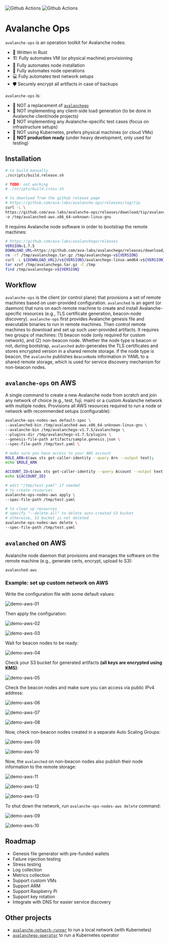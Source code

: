 
<br>

![Github Actions](https://github.com/gyuho/avalanche-ops/actions/workflows/build-test-release.yml/badge.svg) ![Github Actions](https://github.com/gyuho/avalanche-ops/actions/workflows/static-analysis.yml/badge.svg)

# Avalanche Ops

`avalanche-ops` is an operation toolkit for Avalanche nodes:
- 🦀 Written in Rust
- 🏗️ Fully automates VM (or physical machine) provisioning
- 🍏 Fully automates node installation
- 🚜 Fully automates node operations
- 💻 Fully automates test network setups
- 🛡️ Securely encrypt all artifacts in case of backups

`avalanche-ops` is:
- 🚫 NOT a replacement of [`avalanchego`](https://github.com/ava-labs/avalanchego)
- 🚫 NOT implementing any client-side load generation (to be done in Avalanche client/node projects)
- 🚫 NOT implementing any Avalanche-specific test cases (focus on infrastructure setups)
- 🚫 NOT using Kubernetes, prefers physical machines (or cloud VMs)
- 🚫 **NOT production ready** (under heavy development, only used for testing)

## Installation

```bash
# to build manually
./scripts/build.release.sh

# TODO: not working
# ./scripts/build.cross.sh
```

```bash
# to download from the github release page
# https://github.com/ava-labs/avalanche-ops/releases/tag/tip
curl -L \
https://github.com/ava-labs/avalanche-ops/releases/download/tip/avalanched-aws.x86_64-unknown-linux-gnu \
-o /tmp/avalanched-aws.x86_64-unknown-linux-gnu
```

It requires Avalanche node software in order to bootstrap the remote machines:

```bash
# https://github.com/ava-labs/avalanchego/releases
VERSION=1.7.5
DOWNLOAD_URL=https://github.com/ava-labs/avalanchego/releases/download/
rm -rf /tmp/avalanchego.tar.gz /tmp/avalanchego-v${VERSION}
curl -L ${DOWNLOAD_URL}/v${VERSION}/avalanchego-linux-amd64-v${VERSION}.tar.gz -o /tmp/avalanchego.tar.gz
tar xzvf /tmp/avalanchego.tar.gz -C /tmp
find /tmp/avalanchego-v${VERSION}
```

## Workflow

`avalanche-ops` is the client (or control plane) that provisions a set of remote machines based on user-provided configuration. `avalanched` is an agent (or daemon) that runs on each remote machine to create and install Avalanche-specific resources (e.g., TLS certificate generation, beacon-node discovery). `avalanche-ops` first provides Avalanche genesis file and executable binaries to run in remote machines. Then control remote machines to download and set up such user-provided artifacts. It requires two groups of machines: (1) beacon node (only required for custom network), and (2) non-beacon node. Whether the node type is beacon or not, during bootstrap, `avalanched` auto-generates the TLS certificates and stores encrypted version in a shared remote storage. If the node type is beacon, the `avalanche` publishes `BeaconNode` information in YAML to a shared remote storage, which is used for service discovery mechanism for non-beacon nodes.

## `avalanche-ops` on AWS

A single command to create a new Avalanche node from scratch and join any network of choice (e.g., test, fuji, main) or a custom Avalanche network with multiple nodes. Provisions all AWS resources required to run a node or network with recommended setups (configurable):

```bash
avalanche-ops-nodes-aws default-spec \
--avalanched-bin /tmp/avalanched-aws.x86_64-unknown-linux-gnu \
--avalanche-bin /tmp/avalanchego-v1.7.5/avalanchego \
--plugins-dir /tmp/avalanchego-v1.7.5/plugins \
--genesis-file-path artifacts/sample.genesis.json \
--spec-file-path /tmp/test.yaml \
```

```bash
# make sure you have access to your AWS account
ROLE_ARN=$(aws sts get-caller-identity --query Arn --output text);
echo $ROLE_ARN

ACCOUNT_ID=$(aws sts get-caller-identity --query Account --output text);
echo ${ACCOUNT_ID}
```

```bash
# edit "/tmp/test.yaml" if needed
# to create resources
avalanche-ops-nodes-aws apply \
--spec-file-path /tmp/test.yaml
```

```bash
# to clean up resources
# specify "--delete-all" to delete auto-created S3 bucket
# otherwise, S3 bucket is not deleted
avalanche-ops-nodes-aws delete \
--spec-file-path /tmp/test.yaml
```

## `avalanched` on AWS

Avalanche node daemon that provisions and manages the software on the remote machine (e.g., generate certs, encrypt, upload to S3):

```bash
avalanched-aws
```

### Example: set up custom network on AWS

Write the configuration file with some default values:

![demo-aws-01](./img/demo-aws-01.png)

Then apply the configuration:

![demo-aws-02](./img/demo-aws-02.png)

![demo-aws-03](./img/demo-aws-03.png)

Wait for beacon nodes to be ready:

![demo-aws-04](./img/demo-aws-04.png)

Check your S3 bucket for generated artifacts **(all keys are encrypted using KMS)**:

![demo-aws-05](./img/demo-aws-05.png)

Check the beacon nodes and make sure you can access via public IPv4 address:

![demo-aws-06](./img/demo-aws-06.png)

![demo-aws-07](./img/demo-aws-07.png)

![demo-aws-08](./img/demo-aws-08.png)

Now, check non-beacon nodes created in a separate Auto Scaling Groups:

![demo-aws-09](./img/demo-aws-09.png)

![demo-aws-10](./img/demo-aws-10.png)

Now, the `avalanched` on non-beacon nodes also publish their node information to the remote storage:

![demo-aws-11](./img/demo-aws-11.png)

![demo-aws-12](./img/demo-aws-12.png)

![demo-aws-13](./img/demo-aws-13.png)

To shut down the network, run `avalanche-ops-nodes-aws delete` command:

![demo-aws-09](./img/demo-aws-09.png)

![demo-aws-10](./img/demo-aws-10.png)

## Roadmap

- Genesis file generator with pre-funded wallets
- Failure injection testing
- Stress testing
- Log collection
- Metrics collection
- Support custom VMs
- Support ARM
- Support Raspberry Pi
- Support key rotation
- Integrate with DNS for easier service discovery

## Other projects

- [`avalanche-network-runner`](https://github.com/ava-labs/avalanche-network-runner) to run a local network (with Kubernetes)
- [`avalanchego-operator`](https://github.com/ava-labs/avalanchego-operator) to run a Kubernetes operator
